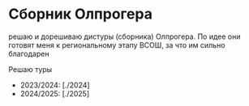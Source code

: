 # Сборник Олпрогера

решаю и дорешиваю дистуры (сборника) Олпрогера.  По идее они готовят меня к региональному этапу ВСОШ, за что им сильно благодарен

Решаю туры

- 2023/2024: [./2024]
- 2024/2025: [./2025]
